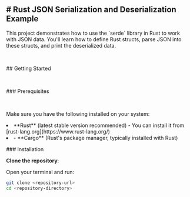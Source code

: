 <h2># Rust JSON Serialization and Deserialization Example</h2>

<p>This project demonstrates how to use the `serde` library in Rust to work with JSON data. You'll learn how to define Rust structs, parse JSON into these structs, and print the deserialized data.</p>
<br>
<p>## Getting Started</p>
<br>
<p>### Prerequisites</p>
<br>
<p>Make sure you have the following installed on your system:</p>

<li> **Rust** (latest stable version recommended) - You can install it from [rust-lang.org](https://www.rust-lang.org/)</li>
<li>- **Cargo** (Rust's package manager, typically installed with Rust)</li>

<p>### Installation</p>

**Clone the repository**:

   Open your terminal and run:

   ```sh
   git clone <repository-url>
   cd <repository-directory>
